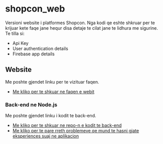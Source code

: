 # shopcon_web

Versioni website i platformes Shopcon. 
Nga kodi qe eshte shkruar per te krijuar kete faqe jane hequr disa detaje te cilat jane te lidhura me sigurine. 
Te tilla si:
- Api Key
- User authentication details
- Firebase app details


## Website

Me poshte gjendet linku per te vizituar faqen.

- [Me kliko per te shkuar ne faqen e webit](https://shopcon.onomdev.com/#/)

### Back-end ne Node.js 

Me poshte gjendet linku i kodit te back-end.


- [Me kliko per te shkuar ne repo-n e kodit te back-end](https://github.com/onomdev/shopcon-backend)
- [Me kliko per te pare rreth problemeve qe mund te hasni gjate eksperiences suaj ne aplikacion](https://github.com/onomdev/shopcon-backend#readme)
